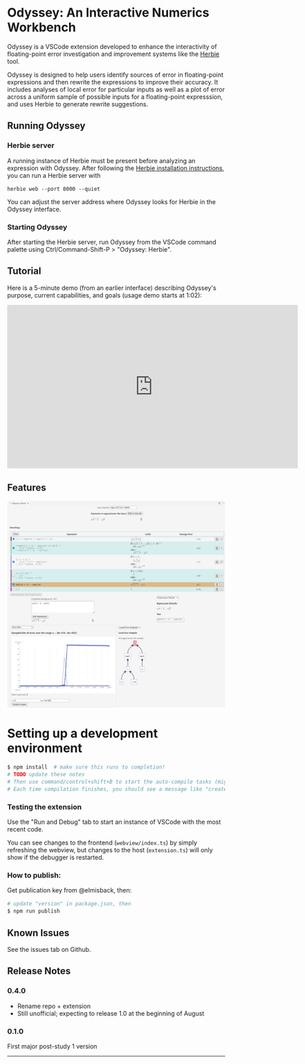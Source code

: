 # Odyssey: An Interactive Numerics Workbench

Odyssey is a VSCode extension developed to enhance the interactivity of floating-point error investigation and improvement systems like the [Herbie](https://herbie.uwplse.org/demo/) tool.

Odyssey is designed to help users identify sources of error in floating-point expressions and then rewrite the expressions to improve their accuracy. It includes analyses of local error for particular inputs as well as a plot of error across a uniform sample of possible inputs for a floating-point expresssion, and uses Herbie to generate rewrite suggestions.

## Running Odyssey

### Herbie server
<!-- TODO update to point to binary DL? -->
A running instance of Herbie must be present before analyzing an expression with Odyssey. After following the [Herbie installation instructions](https://herbie.uwplse.org/doc/latest/installing.html), you can run a Herbie server with
```
herbie web --port 8000 --quiet
```
You can adjust the server address where Odyssey looks for Herbie in the Odyssey interface.
<!-- TODO picture? maybe not needed -->

### Starting Odyssey

After starting the Herbie server, run Odyssey from the VSCode command palette using Ctrl/Command-Shift-P > "Odyssey: Herbie".

## Tutorial
<!-- TODO update with current interface, more detailed tutorial -->
Here is a 5-minute demo (from an earlier interface) describing Odyssey's purpose, current capabilities, and goals (usage demo starts at 1:02):
<iframe width="672" height="378" src="https://www.youtube.com/embed/VQnHE7Kzoto?t=62" title="Odyssey" frameborder="0" allow="accelerometer; autoplay; clipboard-write; encrypted-media; gyroscope; picture-in-picture; web-share" allowfullscreen></iframe>

## Features

![The Odyssey interface](images/odyssey-interface.png)

<!-- > Tip: Many popular extensions utilize animations. This is an excellent way to show off your extension! We recommend short, focused animations that are easy to follow. -->


# Setting up a development environment
```bash
$ npm install  # make sure this runs to completion!
# TODO update these notes
# Then use command/control+shift+B to start the auto-compile tasks (might have to rerun the first time...)
# Each time compilation finishes, you should see a message like "created out/webview/bundle.js in 2.5s"
```

### Testing the extension
Use the "Run and Debug" tab to start an instance of VSCode with the most recent code.

You can see changes to the frontend (`webview/index.ts`) by simply refreshing the webview, but changes to the host (`extension.ts`) will only show if the debugger is restarted.

### How to publish:

Get publication key from @elmisback, then:

```bash
# update "version" in package.json, then
$ npm run publish
```

<!-- ## Extension Settings

Include if your extension adds any VS Code settings through the `contributes.configuration` extension point.

For example:

This extension contributes the following settings:

* `myExtension.enable`: enable/disable this extension
* `myExtension.thing`: set to `blah` to do something -->

## Known Issues

See the issues tab on Github.

## Release Notes

### 0.4.0

* Rename repo + extension
* Still unofficial; expecting to release 1.0 at the beginning of August

### 0.1.0

First major post-study 1 version

-----------------------------------------------------------------------------------------------------------
<!-- ## Following extension guidelines

Ensure that you've read through the extensions guidelines and follow the best practices for creating your extension.

* [Extension Guidelines](https://code.visualstudio.com/api/references/extension-guidelines)

## Working with Markdown

**Note:** You can author your README using Visual Studio Code.  Here are some useful editor keyboard shortcuts:

* Split the editor (`Cmd+\` on macOS or `Ctrl+\` on Windows and Linux)
* Toggle preview (`Shift+CMD+V` on macOS or `Shift+Ctrl+V` on Windows and Linux)
* Press `Ctrl+Space` (Windows, Linux, macOS) to see a list of Markdown snippets

### For more information

* [Visual Studio Code's Markdown Support](http://code.visualstudio.com/docs/languages/markdown)
* [Markdown Syntax Reference](https://help.github.com/articles/markdown-basics/) -->
